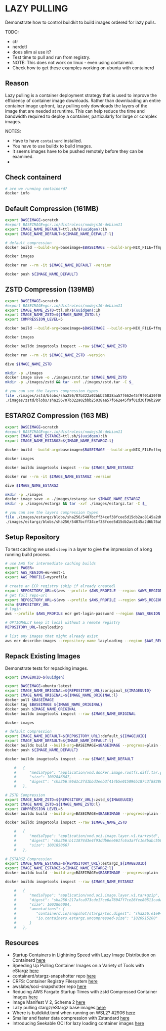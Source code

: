 # LAZY PULLING

Demonstrate how to control buildkit to build images ordered for lazy pulls.  

TODO:

* ctr
* nerdctl
* does slim ai use it?
* Test time to pull and run from registry.
* NOTE: This does not work on linux - even using containerd.
* Check how to get these examples working on ubuntu with containerd

## Reason

Lazy pulling is a container deployment strategy that is used to improve the efficiency of container image downloads. Rather than downloading an entire container image upfront, lazy pulling only downloads the layers of the image that are needed at runtime. This can help reduce the time and bandwidth required to deploy a container, particularly for large or complex images.  

NOTES:

* Have to have `containerd` installed.  
* You have to use buildx to build images.
* It seems images have to be pushed remotely before they can be examined.  
* 

## Check containerd

```sh
# are we running containerd?
docker info
```

## Default Compression (161MB)

```bash
export BASEIMAGE=scratch
#export BASEIMAGE=gcr.io/distroless/nodejs16-debian11
export IMAGE_NAME_DEFAULT=ttl.sh/$(uuidgen):1h
export IMAGE_NAME_DEFAULT=${IMAGE_NAME_DEFAULT:l}

# default compression
docker build --build-arg=baseimage=$BASEIMAGE --build-arg=NIX_FILE=ffmpeg-full.nix --build-arg=PROGRAM_FILE=ffmpeg --progress=plain -f Dockerfile.ffmpeg --target PRODUCTION -t ${IMAGE_NAME_DEFAULT} .

docker images

docker run --rm -it $IMAGE_NAME_DEFAULT -version       

docker push ${IMAGE_NAME_DEFAULT}
```

## ZSTD Compression (139MB)

```bash
export BASEIMAGE=scratch
#export BASEIMAGE=gcr.io/distroless/nodejs16-debian11
export IMAGE_NAME_ZSTD=ttl.sh/$(uuidgen):1h
export IMAGE_NAME_ZSTD=${IMAGE_NAME_ZSTD:l}
export COMPRESSION_LEVEL=5

docker build --build-arg=baseimage=$BASEIMAGE --build-arg=NIX_FILE=ffmpeg-full.nix --build-arg=PROGRAM_FILE=ffmpeg --progress=plain -f Dockerfile.ffmpeg --target PRODUCTION --output type=image,name=$IMAGE_NAME_ZSTD,oci-mediatypes=true,compression=zstd,compression-level=$COMPRESSION_LEVEL,force-compression=true,push=true .

docker images

docker buildx imagetools inspect --raw $IMAGE_NAME_ZSTD

docker run --rm -it $IMAGE_NAME_ZSTD -version       

dive $IMAGE_NAME_ZSTD

mkdir -p ./images
docker image save -o ./images/zstd.tar $IMAGE_NAME_ZSTD
mkdir -p ./images/zstd && tar -xvf ./images/zstd.tar -C $_

# you can see the layers compression types
file ./images/zstd/blobs/sha256/07b322a02bbb25038aa57f662e45f9f01d30f06b299f156749ca3a1f515f60af 
./images/zstd/blobs/sha256/07b322a02bbb25038aa57f662e45f9f01d30f06b299f156749ca3a1f515f60af: Zstandard compressed data (v0.8+), Dictionary ID: None
```

## ESTARGZ Compression (163 MB)

```bash
export BASEIMAGE=scratch
#export BASEIMAGE=gcr.io/distroless/nodejs16-debian11
export IMAGE_NAME_ESTARGZ=ttl.sh/$(uuidgen):1h
export IMAGE_NAME_ESTARGZ=${IMAGE_NAME_ESTARGZ:l}

docker build --build-arg=baseimage=$BASEIMAGE --build-arg=NIX_FILE=ffmpeg-full.nix --build-arg=PROGRAM_FILE=ffmpeg --progress=plain -f Dockerfile.ffmpeg --target PRODUCTION --output type=image,name=$IMAGE_NAME_ESTARGZ,oci-mediatypes=true,compression=estargz,force-compression=true,push=true .

docker images

docker buildx imagetools inspect --raw $IMAGE_NAME_ESTARGZ

docker run --rm -it $IMAGE_NAME_ESTARGZ -version       

dive $IMAGE_NAME_ESTARGZ

mkdir -p ./images
docker image save -o ./images/estargz.tar $IMAGE_NAME_ESTARGZ
mkdir -p ./images/estargz && tar -xvf ./images/estargz.tar -C $_

# you can see the layers compression types
file ./images/estargz/blobs/sha256/5407bcff34cef38fcee5d15db2ac8145a2d6b76a580a9ed96c18c2bdab28a1a3 
./images/estargz/blobs/sha256/5407bcff34cef38fcee5d15db2ac8145a2d6b76a580a9ed96c18c2bdab28a1a3: gzip compressed data, original size modulo 2^32 0
```

## Setup Repository

To test caching we used `sleep` in a layer to give the impression of a long running build process.  

```sh
# use AWS for intermediate caching builds
export PAGER=
export AWS_REGION=eu-west-1
export AWS_PROFILE=myprofile

# create an ECR registry (skip if already created)
export REPOSITORY_URL=$(aws --profile $AWS_PROFILE --region $AWS_REGION ecr create-repository --repository-name lazyloading  | jq -r .repository.repositoryUri)
# get full repo-url
export REPOSITORY_URL=$(aws --profile $AWS_PROFILE --region $AWS_REGION ecr describe-repositories --repository-name lazyloading | jq -r '.repositories[0].repositoryUri')
echo $REPOSITORY_URL
# login
aws --profile $AWS_PROFILE ecr get-login-password --region $AWS_REGION | docker login --username AWS --password-stdin "$REPOSITORY_URL"

# OPTIONALLY keep it local without a remote registry
REPOSITORY_URL=lazyloading

# list any images that might already exist
aws ecr describe-images --repository-name lazyloading --region $AWS_REGION   
```

## Repack Existing Images

Demonstrate tests for repacking images.  

```sh
export IMAGEUUID=$(uuidgen)

export BASEIMAGE=ubuntu:latest
export IMAGE_NAME_ORIGINAL=${REPOSITORY_URL}:original_${IMAGEUUID}
export IMAGE_NAME_ORIGINAL=${IMAGE_NAME_ORIGINAL:l}
docker pull $BASEIMAGE
docker tag $BASEIMAGE ${IMAGE_NAME_ORIGINAL}
docker push $IMAGE_NAME_ORIGINAL
docker buildx imagetools inspect --raw $IMAGE_NAME_ORIGINAL  

docker images 

# default compression
export IMAGE_NAME_DEFAULT=${REPOSITORY_URL}:default_${IMAGEUUID}
export IMAGE_NAME_DEFAULT=${IMAGE_NAME_DEFAULT:l}
docker buildx build --build-arg=BASEIMAGE=$BASEIMAGE --progress=plain -f Dockerfile.repack --target PRODUCTION -t ${IMAGE_NAME_DEFAULT} .
docker push ${IMAGE_NAME_DEFAULT}

docker buildx imagetools inspect --raw $IMAGE_NAME_DEFAULT    

    #   {
    #      "mediaType": "application/vnd.docker.image.rootfs.diff.tar.gzip",
    #      "size": 1002846847,
    #      "digest": "sha256:96d1c27d1bbd3eeb3f414b5e015096b187c3f882867a2b2e5029e8a9298b1e6a"
    #   },

# ZSTD Compression
export IMAGE_NAME_ZSTD=${REPOSITORY_URL}:zstd_${IMAGEUUID}
export IMAGE_NAME_ZSTD=${IMAGE_NAME_ZSTD:l}
export COMPRESSION_LEVEL=5
docker buildx build --build-arg=BASEIMAGE=$BASEIMAGE --progress=plain -f Dockerfile.repack --target PRODUCTION --output type=image,name=$IMAGE_NAME_ZSTD,oci-mediatypes=true,compression=zstd,compression-level=$COMPRESSION_LEVEL,force-compression=true,push=true .

docker buildx imagetools inspect --raw $IMAGE_NAME_ZSTD  

    #   {
    #      "mediaType": "application/vnd.oci.image.layer.v1.tar+zstd",
    #      "digest": "sha256:b111874d3e4f93ddb6ee661fc6a3a7fc1e8babc550e554a2dbc8366fee1d54cf",
    #      "size": 1001850667
    #   },
    
# ESTARGZ Compression
export IMAGE_NAME_ESTARGZ=${REPOSITORY_URL}:estargz_${IMAGEUUID}
export IMAGE_NAME_ESTARGZ=${IMAGE_NAME_ESTARGZ:l}
docker buildx build --build-arg=BASEIMAGE=$BASEIMAGE --progress=plain -f Dockerfile.repack --target PRODUCTION --output type=image,name=$IMAGE_NAME_ESTARGZ,oci-mediatypes=true,compression=estargz,force-compression=true,push=true .

docker buildx imagetools inspect --raw $IMAGE_NAME_ESTARGZ  

    #   {
    #      "mediaType": "application/vnd.oci.image.layer.v1.tar+gzip",
    #      "digest": "sha256:217afca973cde17ce6a76947f7ce26fee80511cadacd2b78d71091c1994ec25f",
    #      "size": 1002866004,
    #      "annotations": {
    #         "containerd.io/snapshot/stargz/toc.digest": "sha256:e1e94312db2f6de0e435dfef9c25d0c4d633d22e89561271485f6cdb985cfc82",
    #         "io.containers.estargz.uncompressed-size": "1020915200"
    #      }
    #   },
```

## Resources

* Startup Containers in Lightning Speed with Lazy Image Distribution on Containerd [here](https://medium.com/nttlabs/startup-containers-in-lightning-speed-with-lazy-image-distribution-on-containerd-243d94522361)
* Speeding Up Pulling Container Images on a Variety of Tools with eStargz [here](https://medium.com/nttlabs/lazy-pulling-estargz-ef35812d73de)
* containerd/stargz-snapshotter repo [here](https://github.com/containerd/stargz-snapshotter)
* CRFS: Container Registry Filesystem [here](https://github.com/google/crfs)
* awslabs/soci-snapshotter repo [here](https://github.com/awslabs/soci-snapshotter)  
* Reducing AWS Fargate Startup Times with zstd Compressed Container Images [here](https://aws.amazon.com/blogs/containers/reducing-aws-fargate-startup-times-with-zstd-compressed-container-images/)
* Image Manifest V 2, Schema 2 [here](https://docs.docker.com/registry/spec/manifest-v2-2/)
* Lazy pulling stargz/eStargz base images [here](https://github.com/moby/buildkit/blob/master/docs/stargz-estargz.md)
* Where is buildkitd.toml when running on WSL2? #2906 [here](https://github.com/moby/buildkit/issues/2906)
* Smaller and faster data compression with Zstandard [here](https://engineering.fb.com/2016/08/31/core-data/smaller-and-faster-data-compression-with-zstandard/)  
* Introducing Seekable OCI for lazy loading container images [here](https://aws.amazon.com/about-aws/whats-new/2022/09/introducing-seekable-oci-lazy-loading-container-images/)
